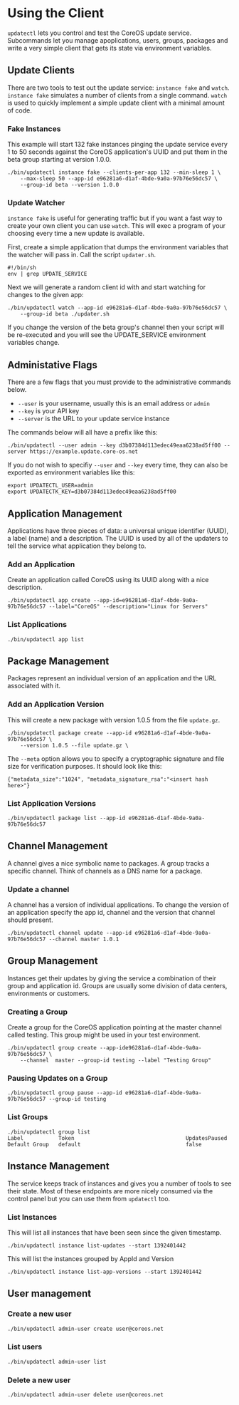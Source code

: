 # Using the Client

`updatectl` lets you control and test the CoreOS update service. Subcommands
let you manage apoplications, users, groups, packages and write a very simple client that gets
its state via environment variables.

## Update Clients

There are two tools to test out the update service: `instance fake` and `watch`.
`instance fake` simulates a number of clients from a single
command. `watch` is
used to quickly implement a simple update client with a minimal amount of code.

### Fake Instances

This example will start 132 fake instances pinging the update service every 1 to
50 seconds against the CoreOS application's UUID and put them in the beta group
starting at version 1.0.0.

```
./bin/updatectl instance fake --clients-per-app 132 --min-sleep 1 \
	--max-sleep 50 --app-id e96281a6-d1af-4bde-9a0a-97b76e56dc57 \
	--group-id beta --version 1.0.0
```

### Update Watcher

`instance fake` is useful for generating traffic but if you want a fast way to
create your own client you can use `watch`. This will exec a program of your
choosing every time a new update is available.

First, create a simple application that dumps the environment variables that
the watcher will pass in. Call the script `updater.sh`.

```
#!/bin/sh
env | grep UPDATE_SERVICE
```

Next we will generate a random client id with and start watching for changes to the given app:

```
./bin/updatectl watch --app-id e96281a6-d1af-4bde-9a0a-97b76e56dc57 \
	--group-id beta ./updater.sh
```

If you change the version of the beta group's channel then your script will be
re-executed and you will see the UPDATE_SERVICE environment variables change.

## Administative Flags

There are a few flags that you must provide to the administrative commands below.

- `--user` is your username, usually this is an email address or `admin`
- `--key` is your API key
- `--server` is the URL to your update service instance

The commands below will all have a prefix like this:

```
./bin/updatectl --user admin --key d3b07384d113edec49eaa6238ad5ff00 --server https://example.update.core-os.net
```

If you do not wish to specifiy `--user` and `--key` every time, they
can also be exported as environment variables like this:

```
export UPDATECTL_USER=admin
export UPDATECTK_KEY=d3b07384d113edec49eaa6238ad5ff00
```

## Application Management

Applications have three pieces of data: a universal unique identifier
(UUID), a label (name) and a description. The UUID is used by all of
the updaters to tell the service what application they belong to.

### Add an Application

Create an application called CoreOS using its UUID along with a nice description.

```
./bin/updatectl app create --app-id=e96281a6-d1af-4bde-9a0a-97b76e56dc57 --label="CoreOS" --description="Linux for Servers"
```

### List Applications

```
./bin/updatectl app list
```

## Package Management

Packages represent an individual version of an application and the URL
associated with it.

### Add an Application Version

This will create a new package with version 1.0.5 from the file `update.gz`.

```
./bin/updatectl package create --app-id e96281a6-d1af-4bde-9a0a-97b76e56dc57 \
	--version 1.0.5 --file update.gz \
```

The `--meta` option allows you to specify a cryptographic signature
and file size for verification purposes. It should look like this:

```
{"metadata_size":"1024", "metadata_signature_rsa":"<insert hash here>"}
```

### List Application Versions

```
./bin/updatectl package list --app-id e96281a6-d1af-4bde-9a0a-97b76e56dc57
```

## Channel Management

A channel gives a nice symbolic name to packages. A group tracks a specific
channel. Think of channels as a DNS name for a package.

### Update a channel

A channel has a version of individual applications. To change the version of an
application specify the app id, channel and the version that channel
should present.

```
./bin/updatectl channel update --app-id e96281a6-d1af-4bde-9a0a-97b76e56dc57 --channel master 1.0.1
```

## Group Management

Instances get their updates by giving the service a combination of their group
and application id. Groups are usually some division of data centers,
environments or customers.

### Creating a Group

Create a group for the CoreOS application pointing at the master channel called
testing. This group might be used in your test environment.

```
./bin/updatectl group create --app-ide96281a6-d1af-4bde-9a0a-97b76e56dc57 \
	--channel  master --group-id testing --label "Testing Group"
```

### Pausing Updates on a Group

```
./bin/updatectl group pause --app-id e96281a6-d1af-4bde-9a0a-97b76e56dc57 --group-id testing
```

### List Groups

```
./bin/updatectl group list
Label           Token                                   UpdatesPaused
Default Group   default                                 false
```

## Instance Management

The service keeps track of instances and gives you a number of tools to see their
state. Most of these endpoints are more nicely consumed via the control panel
but you can use them from `updatectl` too.

### List Instances

This will list all instances that have been seen since the given timestamp.

```
./bin/updatectl instance list-updates --start 1392401442
```

This will list the instances grouped by AppId and Version

```
./bin/updatectl instance list-app-versions --start 1392401442
```

## User management

### Create a new user

```bash
./bin/updatectl admin-user create user@coreos.net
```

### List users

```bash
./bin/updatectl admin-user list
```

### Delete a new user

```bash
./bin/updatectl admin-user delete user@coreos.net
```
